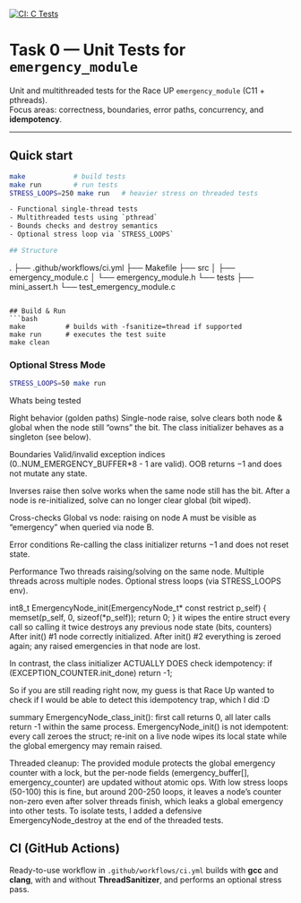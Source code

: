 [![CI: C Tests](https://github.com/eraykirca/task0/actions/workflows/ci.yml/badge.svg)](https://github.com/eraykirca/task0/actions/workflows/ci.yml)

# Task 0 — Unit Tests for `emergency_module`

Unit and multithreaded tests for the Race UP `emergency_module` (C11 + pthreads).  
Focus areas: correctness, boundaries, error paths, concurrency, and **idempotency**.

---

## Quick start

```bash
make            # build tests
make run        # run tests
STRESS_LOOPS=250 make run   # heavier stress on threaded tests

- Functional single-thread tests
- Multithreaded tests using `pthread`
- Bounds checks and destroy semantics
- Optional stress loop via `STRESS_LOOPS`

## Structure
```
.
├── .github/workflows/ci.yml
├── Makefile
├── src
│   ├── emergency_module.c
│   └── emergency_module.h
└── tests
    ├── mini_assert.h
    └── test_emergency_module.c
```

## Build & Run
```bash
make          # builds with -fsanitize=thread if supported
make run      # executes the test suite
make clean
```

### Optional Stress Mode
```bash
STRESS_LOOPS=50 make run
```
Whats being tested

Right behavior (golden paths)
Single-node raise, solve clears both node & global when the node still “owns” the bit.
The class initializer behaves as a singleton (see below).

Boundaries
Valid/invalid exception indices (0..NUM_EMERGENCY_BUFFER*8 - 1 are valid).
OOB returns −1 and does not mutate any state.

Inverses
raise then solve works when the same node still has the bit.
After a node is re-initialized, solve can no longer clear global (bit wiped).

Cross-checks
Global vs node: raising on node A must be visible as “emergency” when queried via node B.

Error conditions
Re-calling the class initializer returns −1 and does not reset state.

Performance
Two threads raising/solving on the same node.
Multiple threads across multiple nodes.
Optional stress loops (via STRESS_LOOPS env).

int8_t EmergencyNode_init(EmergencyNode_t* const restrict p_self) {
  memset(p_self, 0, sizeof(*p_self));
  return 0;
}
it wipes the entire struct every call
so calling it twice destroys any previous node state (bits, counters)
After init() #1  node correctly initialized.
After init() #2  everything is zeroed again; any raised emergencies in that node are lost.

In contrast, the class initializer ACTUALLY DOES check idempotency:
if (EXCEPTION_COUNTER.init_done)
    return -1;

So if you are still reading right now, my guess is that Race Up wanted to check if I would be able to detect this idempotency trap,
which I did :D

summary
EmergencyNode_class_init(): first call returns 0, all later calls return -1 within the same process.
EmergencyNode_init() is not idempotent: every call zeroes the struct; re-init on a live node wipes its local state while the global emergency may remain raised.

Threaded cleanup: The provided module protects the global emergency counter with a lock, but the per-node fields (emergency_buffer[], emergency_counter) are updated without atomic ops.
With low stress loops (50-100) this is fine, but around 200-250 loops, it leaves a node’s counter non-zero even after solver threads finish, which leaks a global emergency into other tests.
To isolate tests, I added a defensive EmergencyNode_destroy at the end of the threaded tests.

## CI (GitHub Actions)
Ready-to-use workflow in `.github/workflows/ci.yml` builds with **gcc** and **clang**, with and without **ThreadSanitizer**, and performs an optional stress pass.
